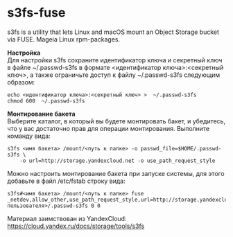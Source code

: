 # s3fs-fuse
s3fs is a utility that lets Linux and macOS mount an Object Storage bucket via FUSE. Mageia Linux rpm-packages.

**Настройка**  
Для настройки s3fs сохраните идентификатор ключа и секретный ключ в файле ~/.passwd-s3fs в формате <идентификатор ключа>:<секретный ключ>, а также ограничьте доступ к файлу ~/.passwd-s3fs следующим образом:
```
echo <идентификатор ключа>:<секретный ключ> >  ~/.passwd-s3fs
chmod 600  ~/.passwd-s3fs
```
**Монтирование бакета**  
Выберите каталог, в который вы будете монтировать бакет, и убедитесь, что у вас достаточно прав для операции монтирования. Выполните команду вида:
```
s3fs <имя бакета> /mount/<путь к папке> -o passwd_file=$HOME/.passwd-s3fs \
    -o url=http://storage.yandexcloud.net -o use_path_request_style
```
Можно настроить монтирование бакета при запуске системы, для этого добавьте в файл /etc/fstab строку вида:
```
s3fs#<имя бакета> /mount/<путь к папке> fuse _netdev,allow_other,use_path_request_style,url=http://storage.yandexcloud.net,passwd_file=/home/<имя пользователя>/.passwd-s3fs 0 0
```
Материал заимствован из YandexCloud: https://cloud.yandex.ru/docs/storage/tools/s3fs
